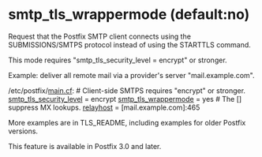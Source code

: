 # smtp_tls_wrappermode (default:no) 

 Request that the Postfix SMTP client connects using the
SUBMISSIONS/SMTPS protocol instead of using the STARTTLS command. 

 This mode requires "smtp_tls_security_level = encrypt" or
stronger. 

 Example: deliver all remote mail via a provider's server
"mail.example.com".  


/etc/postfix/<a href="postconf.5.html">main.cf</a>:
    # Client-side SMTPS requires "encrypt" or stronger.
    <a href="postconf.5.html#smtp_tls_security_level">smtp_tls_security_level</a> = encrypt
    <a href="postconf.5.html#smtp_tls_wrappermode">smtp_tls_wrappermode</a> = yes
    # The [] suppress MX lookups.
    <a href="postconf.5.html#relayhost">relayhost</a> = [mail.example.com]:465


 More examples are in TLS_README, including examples for older
Postfix versions. 

 This feature is available in Postfix 3.0 and later.  


